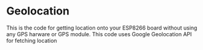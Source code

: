 # Geolocation
This is the code for getting location onto your ESP8266 board without using any GPS harware or GPS module. This code uses Google Geolocation API for fetching location

